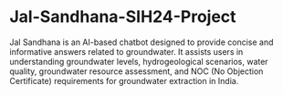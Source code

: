 # Jal-Sandhana-SIH24-Project
Jal Sandhana is an AI-based chatbot designed to provide concise and informative answers related to groundwater. It assists users in understanding groundwater levels, hydrogeological scenarios, water quality, groundwater resource assessment, and NOC (No Objection Certificate) requirements for groundwater extraction in India.
